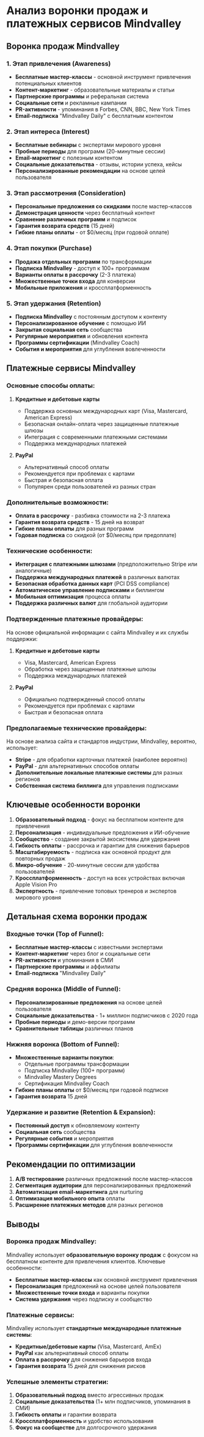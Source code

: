 # Анализ воронки продаж и платежных сервисов Mindvalley

## Воронка продаж Mindvalley

### 1. Этап привлечения (Awareness)
- **Бесплатные мастер-классы** - основной инструмент привлечения потенциальных клиентов
- **Контент-маркетинг** - образовательные материалы и статьи
- **Партнерские программы** и реферальная система
- **Социальные сети** и рекламные кампании
- **PR-активности** - упоминания в Forbes, CNN, BBC, New York Times
- **Email-подписка** "Mindvalley Daily" с бесплатным контентом

### 2. Этап интереса (Interest)
- **Бесплатные вебинары** с экспертами мирового уровня
- **Пробные периоды** для программ (20-минутные сессии)
- **Email-маркетинг** с полезным контентом
- **Социальные доказательства** - отзывы, истории успеха, кейсы
- **Персонализированные рекомендации** на основе целей пользователя

### 3. Этап рассмотрения (Consideration)
- **Персональные предложения со скидками** после мастер-классов
- **Демонстрация ценности** через бесплатный контент
- **Сравнение различных программ** и подписок
- **Гарантия возврата средств** (15 дней)
- **Гибкие планы оплаты** - от $0/месяц (при годовой оплате)

### 4. Этап покупки (Purchase)
- **Продажа отдельных программ** по трансформации
- **Подписка Mindvalley** - доступ к 100+ программам
- **Варианты оплаты в рассрочку** (2-3 платежа)
- **Множественные точки входа** для конверсии
- **Мобильные приложения** и кроссплатформенность

### 5. Этап удержания (Retention)
- **Подписка Mindvalley** с постоянным доступом к контенту
- **Персонализированное обучение** с помощью ИИ
- **Закрытая социальная сеть** сообщества
- **Регулярные мероприятия** и обновления контента
- **Программы сертификации** (Mindvalley Coach)
- **События и мероприятия** для углубления вовлеченности

## Платежные сервисы Mindvalley

### Основные способы оплаты:

1. **Кредитные и дебетовые карты**
   - Поддержка основных международных карт (Visa, Mastercard, American Express)
   - Безопасная онлайн-оплата через защищенные платежные шлюзы
   - Интеграция с современными платежными системами
   - Поддержка международных платежей

2. **PayPal**
   - Альтернативный способ оплаты
   - Рекомендуется при проблемах с картами
   - Быстрая и безопасная оплата
   - Популярен среди пользователей из разных стран

### Дополнительные возможности:

- **Оплата в рассрочку** - разбивка стоимости на 2-3 платежа
- **Гарантия возврата средств** - 15 дней на возврат
- **Гибкие планы оплаты** для разных программ
- **Годовая подписка** со скидкой (от $0/месяц при предоплате)

### Технические особенности:

- **Интеграция с платежными шлюзами** (предположительно Stripe или аналогичные)
- **Поддержка международных платежей** в различных валютах
- **Безопасная обработка данных карт** (PCI DSS compliance)
- **Автоматическое управление подписками** и биллингом
- **Мобильная оптимизация** процесса оплаты
- **Поддержка различных валют** для глобальной аудитории

### Подтвержденные платежные провайдеры:

На основе официальной информации с сайта Mindvalley и их службы поддержки:

1. **Кредитные и дебетовые карты**
   - Visa, Mastercard, American Express
   - Обработка через защищенные платежные шлюзы
   - Поддержка международных платежей

2. **PayPal**
   - Официально подтвержденный способ оплаты
   - Рекомендуется при проблемах с картами
   - Быстрая и безопасная оплата

### Предполагаемые технические провайдеры:

На основе анализа сайта и стандартов индустрии, Mindvalley, вероятно, использует:
- **Stripe** - для обработки карточных платежей (наиболее вероятно)
- **PayPal** - для альтернативных способов оплаты
- **Дополнительные локальные платежные системы** для разных регионов
- **Собственная система биллинга** для управления подписками

## Ключевые особенности воронки

1. **Образовательный подход** - фокус на бесплатном контенте для привлечения
2. **Персонализация** - индивидуальные предложения и ИИ-обучение
3. **Сообщество** - создание закрытой экосистемы для удержания
4. **Гибкость оплаты** - рассрочка и гарантии для снижения барьеров
5. **Масштабируемость** - подписка как основной продукт для повторных продаж
6. **Микро-обучение** - 20-минутные сессии для удобства пользователей
7. **Кроссплатформенность** - доступ на всех устройствах включая Apple Vision Pro
8. **Экспертность** - привлечение топовых тренеров и экспертов мирового уровня

## Детальная схема воронки продаж

### Входные точки (Top of Funnel):
- **Бесплатные мастер-классы** с известными экспертами
- **Контент-маркетинг** через блог и социальные сети
- **PR-активности** и упоминания в СМИ
- **Партнерские программы** и аффилиаты
- **Email-подписка** "Mindvalley Daily"

### Средняя воронка (Middle of Funnel):
- **Персонализированные предложения** на основе целей пользователя
- **Социальные доказательства** - 1+ миллион подписчиков с 2020 года
- **Пробные периоды** и демо-версии программ
- **Сравнительные таблицы** различных планов

### Нижняя воронка (Bottom of Funnel):
- **Множественные варианты покупки**:
  - Отдельные программы трансформации
  - Подписка Mindvalley (100+ программ)
  - Mindvalley Mastery Degrees
  - Сертификация Mindvalley Coach
- **Гибкие планы оплаты** от $0/месяц при годовой подписке
- **Гарантия возврата** 15 дней

### Удержание и развитие (Retention & Expansion):
- **Постоянный доступ** к обновляемому контенту
- **Социальная сеть** сообщества
- **Регулярные события** и мероприятия
- **Программы сертификации** для углубления вовлеченности

## Рекомендации по оптимизации

1. **A/B тестирование** различных предложений после мастер-классов
2. **Сегментация аудитории** для персонализированных предложений
3. **Автоматизация email-маркетинга** для nurturing
4. **Оптимизация мобильного опыта** оплаты
5. **Расширение платежных методов** для разных регионов

## Выводы

### Воронка продаж Mindvalley:
Mindvalley использует **образовательную воронку продаж** с фокусом на бесплатном контенте для привлечения клиентов. Ключевые особенности:
- **Бесплатные мастер-классы** как основной инструмент привлечения
- **Персонализация** предложений на основе целей пользователя
- **Множественные точки входа** и варианты покупки
- **Система удержания** через подписку и сообщество

### Платежные сервисы:
Mindvalley использует **стандартные международные платежные системы**:
- **Кредитные/дебетовые карты** (Visa, Mastercard, AmEx)
- **PayPal** как альтернативный способ оплаты
- **Оплата в рассрочку** для снижения барьеров входа
- **Гарантия возврата** 15 дней для снижения рисков

### Успешные элементы стратегии:
1. **Образовательный подход** вместо агрессивных продаж
2. **Социальные доказательства** (1+ млн подписчиков, упоминания в СМИ)
3. **Гибкость оплаты** и гарантии возврата
4. **Кроссплатформенность** и удобство использования
5. **Фокус на сообществе** для долгосрочного удержания
